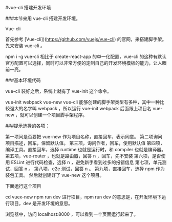 #vue-cli 搭建开发环境

###本节来用 vue-cli 搭建开发环境。

Vue-cli

首先参考 [Vue-cli])(https://github.com/vuejs/vue-cli) 的官网，来搭建脚手架。先来安装 vue-cli 。

npm i -g vue-cli
相比于 create-react-app 的单一化配置，vue-cli 的这种有默认官方配置可以选择，同时可以非常方便的定制自己的开发环境模板的能力，让人眼前一亮。

###基本环境代码

vue-cli 装好之后，系统上就有了 vue-init 这个命令。

vue-init webpack vue-new
vue-cli 能够创建的脚手架类型有多种，其中一种比较强大的名字叫 webpack ，所以运行 vue-init webpack 后面跟上项目名 vue-new ，就可以创建一个项目脚手架程序。

###提示选择的各项：

第一项问是否要把 vue-new 作为项目名称，直接回车，表示同意。
第二项询问项目描述，回车，保留默认值。
第三项，询问作者，回车，使用默认值
第四项，编译工具。直接回车，选择 runtime 也就是运行时，和 compiler 也就是编译器。
第五项，vue-router ，也就是路由器，回答 n ，回车，先不安装
第六项，是否使用 ESLint 进行代码检查，选择 n ，避免新手看到过多的报错信息
第七项，单元测试，回答 n 。
第八项，e2e 测试，回答 n 。
第九项，直接回车，选择 npm 作为装包工具。
然后就创建好了 vue-new 这个项目。

下面运行这个项目

cd vuex-new
npm run dev
进行项目，npm run dev 的意思是，在开发环境下运行项目，dev 是开发环境的意思。

浏览器中，访问 localhost:8000 ，可以看到一个页面运行起来了。
